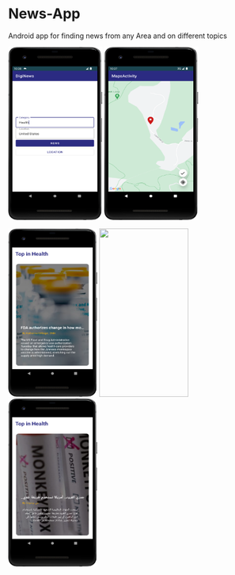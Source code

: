 # News-App

Android app for finding news from any Area and on different topics

<img height="350" src="MainScreen.png" width="190"/>

<img height="350" src="Map.png" width="190"/>

<img height="340" src="NewsScreen.png" width="180"/> <img height="340" src="NewsPage.gif" width="180"/> <img height="340" src="NewsScreenArbic.png" width="180"/>